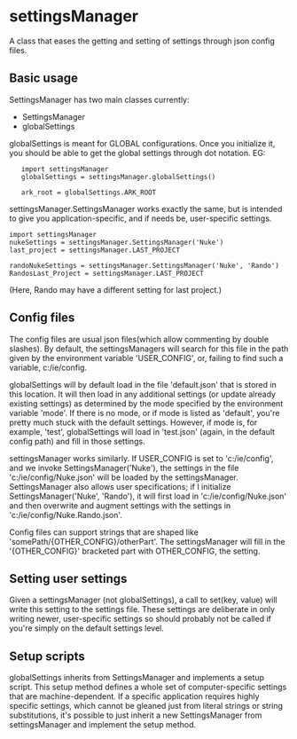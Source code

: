 # settingsManager
A class that eases the getting and setting of settings through json config files.

## Basic usage

SettingsManager has two main classes currently:
 - SettingsManager
 - globalSettings

globalSettings is meant for GLOBAL configurations. Once you initialize it, you should be able to get the global settings through dot notation. EG:
```
   import settingsManager
   globalSettings = settingsManager.globalSettings()

   ark_root = globalSettings.ARK_ROOT
```
settingsManager.SettingsManager works exactly the same, but is intended to give you application-specific, and if needs be, user-specific settings.
```
import settingsManager
nukeSettings = settingsManager.SettingsManager('Nuke')
last_project = settingsManager.LAST_PROJECT

randoNukeSettings = settingsManager.SettingsManager('Nuke', 'Rando')
RandosLast_Project = settingsManager.LAST_PROJECT
```
(Here, Rando may have a different setting for last project.)

## Config files

The config files are usual json files(which allow commenting by double slashes).
By default, the settingsManagers will search for this file in the path given by the environment
variable 'USER_CONFIG', or, failing to find such a variable, c:/ie/config.

globalSettings will by default load in the file 'default.json' that is stored in this location. It will then load in any additional settings (or update already existing settings) as determined by the mode specified by the environment variable 'mode'. If there is no mode, or if mode is listed as 'default', you're pretty much stuck with the default settings. However, if mode is, for example, 'test', globalSettings will load in 'test.json' (again, in the default config path) and fill in those settings.

settingsManager works similarly. If USER_CONFIG is set to 'c:/ie/config', and we invoke SettingsManager('Nuke'), the settings in the file 'c:/ie/config/Nuke.json' will be loaded by the settingsManager. SettingsManager also allows user specifications; if I initialize SettingsManager('Nuke', 'Rando'), it will first load in 'c:/ie/config/Nuke.json' and then overwrite and augment settings with the settings in 'c:/ie/config/Nuke.Rando.json'.


Config files can support strings that are shaped like 'somePath/{OTHER_CONFIG}/otherPart'. The settingsManager will fill in the '{OTHER_CONFIG}' bracketed part with OTHER_CONFIG, the setting.


## Setting user settings

Given a settingsManager (not globalSettings), a call to set(key, value) will write this setting to the settings file. These settings are deliberate in only writing newer, user-specific settings so should probably not be called if you're simply on the default settings level.

## Setup scripts
globalSettings inherits from SettingsManager and implements a setup script. This setup method defines a whole set of computer-specific settings that are machine-dependent. If a specific application requires highly specific settings, which cannot be gleaned just from literal strings or string substitutions, it's possible to just inherit a new SettingsManager from settingsManager and implement the setup method.

